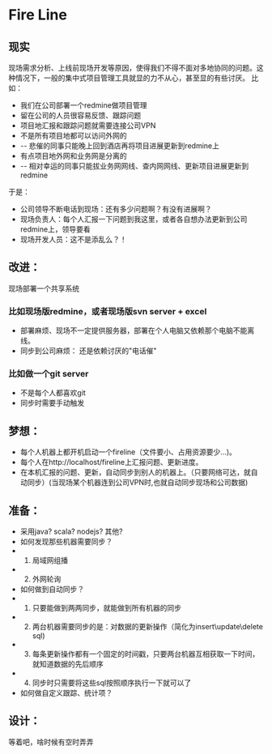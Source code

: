 # Fire Line


## 现实
现场需求分析、上线前现场开发等原因，使得我们不得不面对多地协同的问题。这种情况下，一般的集中式项目管理工具就显的力不从心，甚至显的有些讨厌。
比如：

* 我们在公司部署一个redmine做项目管理
* 留在公司的人员很容易反馈、跟踪问题
* 项目地汇报和跟踪问题就需要连接公司VPN
* 不是所有项目地都可以访问外网的
* -- 悲催的同事只能晚上回到酒店再将项目进展更新到redmine上
* 有点项目地外网和业务网是分离的
* -- 相对幸运的同事只能拔业务网网线、查内网网线、更新项目进展更新到redmine
	
于是：

* 公司领导不断电话到现场：还有多少问题啊？有没有进展啊？
* 现场负责人：每个人汇报一下问题到我这里，或者各自想办法更新到公司redmine上，领导要看
* 现场开发人员：这不是添乱么？！


## 改进：
现场部署一个共享系统
### 比如现场版redmine，或者现场版svn server + excel 
* 部署麻烦、现场不一定提供服务器，部署在个人电脑又依赖那个电脑不能离线。
* 同步到公司麻烦： 还是依赖讨厌的"电话催"
### 比如做一个git server
* 不是每个人都喜欢git
* 同步时需要手动触发

## 梦想：
* 每个人机器上都开机启动一个fireline（文件要小、占用资源要少...)。
* 每个人在http://localhost/fireline上汇报问题、更新进度。
* 在本机汇报的问题、更新，自动同步到别人的机器上。（只要网络可达，就自动同步）(当现场某个机器连到公司VPN时,也就自动同步现场和公司数据)
	
## 准备：
* 采用java? scala? nodejs? 其他?
* 如何发现那些机器需要同步？
* 1.  局域网组播
* 2.  外网轮询
* 如何做到自动同步？ 
* 1. 只要能做到两两同步，就能做到所有机器的同步
* 2. 两台机器需要同步的是：对数据的更新操作（简化为insert\update\delete sql)
* 3. 每条更新操作都有一个固定的时间戳，只要两台机器互相获取一下时间，就知道数据的先后顺序
* 4. 同步时只需要将这些sql按照顺序执行一下就可以了
* 如何做自定义跟踪、统计项？

## 设计：
等着吧，啥时候有空时弄弄
